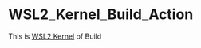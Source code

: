 # WSL2_Kernel_Build_Action

This is [WSL2 Kernel](https://github.com/microsoft/WSL2-Linux-Kernel) of Build
